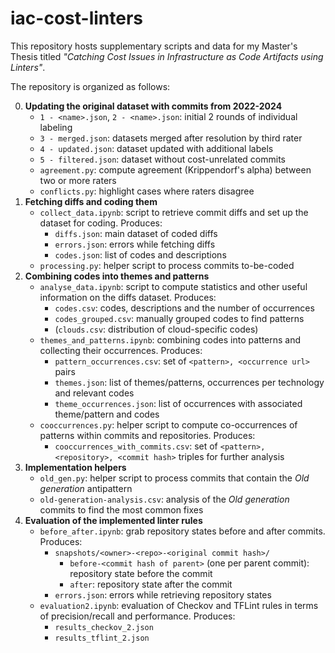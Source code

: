 # iac-cost-linters

This repository hosts supplementary scripts and data for my Master's Thesis titled *"Catching Cost Issues in Infrastructure as Code Artifacts using Linters"*.

The repository is organized as follows:

0. **Updating the original dataset with commits from 2022-2024**
    - `1 - <name>.json`, `2 - <name>.json`: initial 2 rounds of individual labeling
    - `3 - merged.json`: datasets merged after resolution by third rater
    - `4 - updated.json`: dataset updated with additional labels
    - `5 - filtered.json`: dataset without cost-unrelated commits
    - `agreement.py`: compute agreement (Krippendorf's alpha) between two or more raters
    - `conflicts.py`: highlight cases where raters disagree
1. **Fetching diffs and coding them**
    - `collect_data.ipynb`: script to retrieve commit diffs and set up the dataset for coding. Produces:
        - `diffs.json`: main dataset of coded diffs
        - `errors.json`: errors while fetching diffs
        - `codes.json`: list of codes and descriptions
    - `processing.py`: helper script to process commits to-be-coded
2. **Combining codes into themes and patterns**
    - `analyse_data.ipynb`: script to compute statistics and other useful information on the diffs dataset. Produces:
        - `codes.csv`: codes, descriptions and the number of occurrences
        - `codes_grouped.csv`: manually grouped codes to find patterns
        - (`clouds.csv`: distribution of cloud-specific codes)
    - `themes_and_patterns.ipynb`: combining codes into patterns and collecting their occurrences. Produces:
        - `pattern_occurrences.csv`: set of `<pattern>, <occurrence url>` pairs
        - `themes.json`: list of themes/patterns, occurrences per technology and relevant codes
        - `theme_occurrences.json`: list of occurrences with associated theme/pattern and codes
    - `cooccurrences.py`: helper script to compute co-occurrences of patterns within commits and repositories. Produces:
        - `cooccurrences_with_commits.csv`: set of `<pattern>, <repository>, <commit hash>` triples for further analysis
3. **Implementation helpers**
    - `old_gen.py`: helper script to process commits that contain the *Old generation* antipattern
    - `old-generation-analysis.csv`: analysis of the *Old generation* commits to find the most common fixes
4. **Evaluation of the implemented linter rules**
    - `before_after.ipynb`: grab repository states before and after commits. Produces:
        - `snapshots/<owner>-<repo>-<original commit hash>/`
            - `before-<commit hash of parent>` (one per parent commit): repository state before the commit
            - `after`: repository state after the commit
        - `errors.json`: errors while retrieving repository states
    - `evaluation2.ipynb`: evaluation of Checkov and TFLint rules in terms of precision/recall and performance. Produces:
        - `results_checkov_2.json`
        - `results_tflint_2.json`
